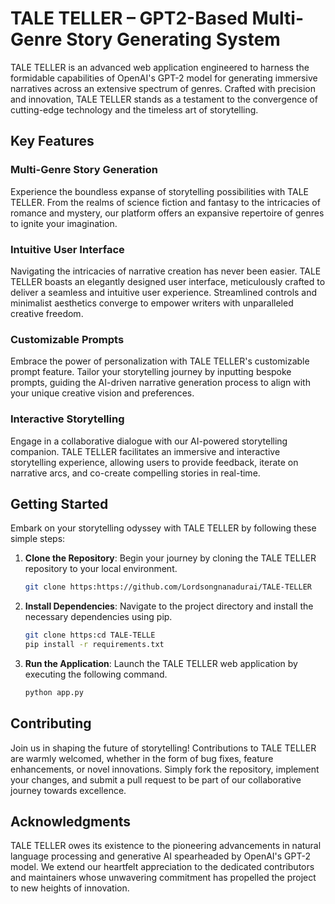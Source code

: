 # TALE TELLER – GPT2-Based Multi-Genre Story Generating System

TALE TELLER is an advanced web application engineered to harness the formidable capabilities of OpenAI's GPT-2 model for generating immersive narratives across an extensive spectrum of genres. Crafted with precision and innovation, TALE TELLER stands as a testament to the convergence of cutting-edge technology and the timeless art of storytelling.

## Key Features

### Multi-Genre Story Generation

Experience the boundless expanse of storytelling possibilities with TALE TELLER. From the realms of science fiction and fantasy to the intricacies of romance and mystery, our platform offers an expansive repertoire of genres to ignite your imagination.

### Intuitive User Interface

Navigating the intricacies of narrative creation has never been easier. TALE TELLER boasts an elegantly designed user interface, meticulously crafted to deliver a seamless and intuitive user experience. Streamlined controls and minimalist aesthetics converge to empower writers with unparalleled creative freedom.

### Customizable Prompts

Embrace the power of personalization with TALE TELLER's customizable prompt feature. Tailor your storytelling journey by inputting bespoke prompts, guiding the AI-driven narrative generation process to align with your unique creative vision and preferences.

### Interactive Storytelling

Engage in a collaborative dialogue with our AI-powered storytelling companion. TALE TELLER facilitates an immersive and interactive storytelling experience, allowing users to provide feedback, iterate on narrative arcs, and co-create compelling stories in real-time.

## Getting Started

Embark on your storytelling odyssey with TALE TELLER by following these simple steps:

1. **Clone the Repository**: Begin your journey by cloning the TALE TELLER repository to your local environment.

   ```bash
   git clone https:https://github.com/Lordsongnanadurai/TALE-TELLER


2. **Install Dependencies**: Navigate to the project directory and install the necessary dependencies using pip.

   ```bash
   git clone https:cd TALE-TELLE
   pip install -r requirements.txt

4. **Run the Application**: Launch the TALE TELLER web application by executing the following command.
   
   ```bash
   python app.py

## Contributing

Join us in shaping the future of storytelling! Contributions to TALE TELLER are warmly welcomed, whether in the form of bug fixes, feature enhancements, or novel innovations. Simply fork the repository, implement your changes, and submit a pull request to be part of our collaborative journey towards excellence.

## Acknowledgments

TALE TELLER owes its existence to the pioneering advancements in natural language processing and generative AI spearheaded by OpenAI's GPT-2 model. We extend our heartfelt appreciation to the dedicated contributors and maintainers whose unwavering commitment has propelled the project to new heights of innovation.

